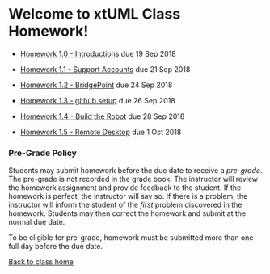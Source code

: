 # Welcome to xtUML Class Homework!

* [Homework 1.0 - Introductions](https://xtuml.github.io/xtuml-class/homework/1.0.html) due 19 Sep 2018

* [Homework 1.1 - Support Accounts](https://xtuml.github.io/xtuml-class/homework/1.1.html) due 21 Sep 2018

* [Homework 1.2 - BridgePoint](https://xtuml.github.io/xtuml-class/homework/1.2.html) due 24 Sep 2018

* [Homework 1.3 - github setup](https://xtuml.github.io/xtuml-class/homework/1.3.html) due 26 Sep 2018

* [Homework 1.4 - Build the Robot](https://xtuml.github.io/xtuml-class/homework/1.4.html) due 28 Sep 2018

* [Homework 1.5 - Remote Desktop](https://xtuml.github.io/xtuml-class/homework/1.5.html) due 1 Oct 2018


### Pre-Grade Policy

Students may submit homework before the due date to receive a _pre-grade_.
The pre-grade is not recorded in the grade book.  The instructor will
review the homework assignment and provide feedback to the student.
If the homework is perfect, the instructor will say so.  If there is a
problem, the instructor will inform the student of the _first_ problem
discovered in the homework.  Students may then correct the homework and
submit at the normal due date.

To be eligible for pre-grade, homework must be submitted more than one
full day before the due date.

[Back to class home](https://xtuml.github.io/xtuml-class)  
